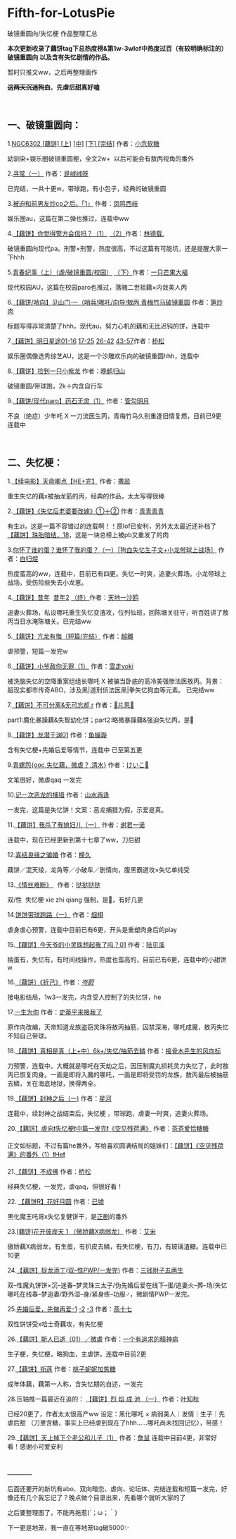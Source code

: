 # Fifth-for-LotusPie
破镜重圆向/失忆梗 作品整理汇总

**本次更新收录了藕饼tag下总热度榜&第1w-3wlof中热度过百（有较明确标注的）破镜重圆向 以及含有失忆剧情的作品。**

暂时只推文ww，之后再整理画作

****~~这两天沉迷狗血~~****，**先虐后甜真好嗑**

</br>

## 一、破镜重圆向：
1.[NGC6302 [藕饼] [上]](http://1498715889.lofter.com/post/1dd3292f_1c648766f) [[中]](http://1498715889.lofter.com/post/1dd3292f_1c649c9da) [[下] [完结]](http://1498715889.lofter.com/post/1dd3292f_1c6535389) 作者：[小念软糖](http://1498715889.lofter.com/)

幼驯染+娱乐圈破镜重圆梗，全文2w+  以后可能会有敖丙视角的番外

2.[寻常（一）](http://jiayouliangmi.lofter.com/post/30ab6f55_1c6496755) 作者：[是绒绒呀](http://jiayouliangmi.lofter.com/)

已完结，一共十更w，带球跑，有小包子，经典的破镜重圆

3.[被迫和前男友炒cp之后。「1」](http://jiangji961.lofter.com/post/30aa1da7_1c64b7051) 作者：[凤鸣西岐](http://jiangji961.lofter.com/)

娱乐圈au，这篇在第二弹也推过，连载中ww

4.[【藕饼】你觉得警方会信吗？（1）](http://liangxiangbie.lofter.com/post/1ec6016f_1c643ddc1) [（2）](http://liangxiangbie.lofter.com/post/1ec6016f_1c645772d)作者：[林德载.](http://liangxiangbie.lofter.com/)

破镜重圆向现代pa。刑警×刑警，热度很高，不过这篇有可能坑，还是提醒大家一下hhh

5.[青春纪事（上）（虐/破镜重圆/校园）](http://qiansese916.lofter.com/post/1f028cb7_1c64ab5b8) [（下）](http://qiansese916.lofter.com/post/1f028cb7_1c654dbf3)作者：[一只芒果大福](http://qiansese916.lofter.com/)

现代校园AU，这篇在校园paro也推过，落魄二世祖藕×内敛美人丙

6.[【藕饼/哨向】见山门·一（哨兵!哪吒/向导!敖丙 青梅竹马破镜重圆](http://sunchaorou.lofter.com/post/30ac5239_1c64e8b6c) 作者：[笋炒肉](http://sunchaorou.lofter.com/)

标题写得非常清楚了hhh，现代au，努力心机的藕和无比迟钝的饼，连载中

7.[【藕饼】明日星途01-16](http://771655455.lofter.com/post/1d8c7ae1_1c6591b7e#) [17-25](http://771655455.lofter.com/post/1d8c7ae1_1c65d56e9#) [26-42](http://771655455.lofter.com/post/1d8c7ae1_1c6605b76#) [43-57](http://771655455.lofter.com/post/1d8c7ae1_1c66bc553#)作者：[桥松](http://771655455.lofter.com/)

娱乐圈偶像选秀综艺AU，这是一个沙雕欢乐向的破镜重圆hhh，连载中

8.[【藕饼】捡到一只小紫龙](http://weiwan240.lofter.com/post/1fa535d7_1c65d83d3) 作者：[晚鹤归山](http://weiwan240.lofter.com/)

破镜重圆/带球跑，2k＋内含自行车

9.[【藕饼/现代paro】药石无灵（1）](http://guangoumingyue.lofter.com/post/1dac7d8e_1c652b259#) 作者：[管勾明月](http://guangoumingyue.lofter.com/)

不良（绝症）少年吒 X 一刀流医生丙，青梅竹马久别重逢旧情复燃，目前已9更 连载中

</br>

## **二、失忆梗：**

1.[【续电影】天命卿点【HE+完】](http://sokeepquiet.lofter.com/post/1cd2845e_1c63c3a33) 作者：[撒盐](http://sokeepquiet.lofter.com/)

重生失忆的藕x被抽龙筋的丙，经典的作品，太太写得很棒

2.[【藕饼】《失忆后老婆要改嫁》①＋②](http://meirenlan.lofter.com/post/1d38338f_1c6480861) 作者：[青青青青](http://meirenlan.lofter.com/)

有生zi，这是一篇不容错过的连载啊！！原lof已安利，另外太太最近还补档了
[【藕饼】珠胎暗结，18](http://meirenlan.lofter.com/post/1d38338f_1c667f9ec)，这是一块总榜上被pb又重发了的肉

3.[你怀了谁的蛋？谁怀了我的蛋？（一）［狗血失忆生子文+小龙带球上战场］](http://duang922.lofter.com/post/1e2da45d_1c6491d37) 作者：[白归煜](http://duang922.lofter.com/)

热度蛮高的ww，连载中，目前已有四更。失忆一时爽，追妻火葬场。小龙带球上战场，受伤险些失去小龙崽。

4.[【藕饼】昔年](http://tiandiyishaou029.lofter.com/post/1ed49dab_1c64c3bb0)  [昔年2](http://tiandiyishaou029.lofter.com/post/1ed49dab_1c64e3f4e) [（终）](http://tiandiyishaou029.lofter.com/post/1ed49dab_1c662c737)作者：[天地一沙鸥](http://tiandiyishaou029.lofter.com/)

追妻火葬场，私设哪吒重生失忆变渣攻，位列仙班，回陈塘关驻守，听百姓讲了敖丙当日水淹陈塘关。已完结ww

5.[【藕饼】亢龙有悔（短篇/完结）](http://yuelili.lofter.com/post/2be8ef_1c64bebdb) 作者：[越離](http://yuelili.lofter.com/)

虐预警，短篇一发完w

6.[【藕饼】小爷赦你无罪（1）](http://xuezouyoki.lofter.com/post/1f85ac65_1c641af84) 作者：[雪走yoki](http://xuezouyoki.lofter.com/)

被洗脑失忆的空降重案组组长哪吒 X 被骗当卧底的高冷美强惨法医敖丙。背景：超现实都市传奇ABO，涉及黑|道刑侦法医黑|拳失忆狗血等元素。
已完结ww

7.[【藕饼】不可分离&无可忘却 r](http://sweatps.lofter.com/post/1fcb6bcf_1c64bd0ad) 作者：[🎀片思🎀](http://sweatps.lofter.com/)

part1:魔化暴躁藕&失智幼化饼；part2:略微暴躁藕&强迫失忆丙，是🚗

8.[【藕饼】龙潜于渊01](http://jinheheart.lofter.com/post/1ee76378_1c6463051) 作者：[鱼婳璇](http://jinheheart.lofter.com/)

含有失忆梗+先婚后爱等情节，连载中 已至第五更

9.[青螺怨{ooc,失忆藕，微虐？,清水}](http://91728884.lofter.com/post/204d80c9_1c64a3636) 作者：[けいこ🌟](http://91728884.lofter.com/)

文笔很好，微虐qaq 一发完

10.[记一次恶龙的捕猎](http://mengmengdabing.lofter.com/post/1e4ca0bc_1c6496108) 作者：[山水再逢](http://mengmengdabing.lofter.com/)

一发完，这篇是失忆饼！文案：恶龙捕猎为假，示爱是真。

11.[【藕饼】我杀了我媳妇儿（一）](http://xiejunyinuo.lofter.com/post/1cff05e1_1c644458a) 作者：[谢君一诺](http://xiejunyinuo.lofter.com/)

连载中，现在已经更新到第十七章了ww，刀后甜

12.[喜结良缘之骗婚](http://tongjiu363.lofter.com/post/30af29be_1c64822bc) 作者：[橦久](http://tongjiu363.lofter.com/)

藕饼／混天绫，龙角等／小破车／剧情向，腹黑霸道攻×失忆单纯受

13.[《情丝难断》 ](http://duanbeishanshangbaihehuakai.lofter.com/post/1d0819e8_1c6480eea)  作者：[挞挞挞挞](http://duanbeishanshangbaihehuakai.lofter.com/)

双/性  失忆梗 xie zhi qiang 强制，是🚗，有好几更

14.[饼饼带球跑路（一）](http://namiaodeqishi.lofter.com/post/20456788_1c6476668) 作者：[烟栩](http://namiaodeqishi.lofter.com/)

虐身虐心预警，连载中目前已有6更，开头是重塑肉身后的play

15.[【藕饼】今天爷的小灵珠想起我了吗？01](http://lujianxi942.lofter.com/post/1fc89549_1c6500f1f#) 作者：[陆见溪](http://lujianxi942.lofter.com/)

揣蛋有，失忆有，有时间线操作，热度也蛮高的，目前已有6更，连载中的小甜饼w

16.[〔藕饼〕《折己》](http://cenwei07.lofter.com/post/1fea28d4_1c64f2e84) 作者：[_岑蔚_](http://cenwei07.lofter.com/)

接电影结局，1w3一发完，内含受人控制了的失忆饼，he

17.[一生为你](http://shidihulaijiewole.lofter.com/post/2035ce2d_1c64eab65) 作者：[史蒂乎来接我了](http://shidihulaijiewole.lofter.com/)

原作向改编，天帝知道龙族盗窃灵珠将敖丙抽筋，囚禁深海，哪吒成魔，敖丙失忆不知自己带球。

18.[【藕饼】真相是真（上+中）6k+/失忆/抽筋去鳞](http://jiegumuxianshengdefengxiangbiao674.lofter.com/post/1f1dc41a_1c65e16e4) 作者：[接骨木先生的风向标](http://jiegumuxianshengdefengxiangbiao674.lofter.com/)

刀预警，连载中。大概就是哪吒在天劫之后，因压制魔丸损耗灵力失忆了，此时敖丙已恢复肉身。一面是即将入魔的哪吒，一面是即将受罚的龙族，敖丙最后被抽筋去鳞，关在海底地狱，换得两全。

19.[【藕饼】封神之后（一)](http://tunfengyinlang.lofter.com/post/1e451ef4_1c64d2a4c) 作者：[星河](http://tunfengyinlang.lofter.com/)

连载中，续封神之战结束后，失忆梗 ，带球跑，虐妻一时爽，追妻火葬场。

20.[【藕饼】虐向❗️失忆梗❗️中篇一发完❗️《空见残荷满》](http://chachaaiqiatangtang.lofter.com/post/30b36c5f_1c6560a53) 作者：[茶茶爱恰糖糖](http://chachaaiqiatangtang.lofter.com/)

正文如标题，不过有篇he番外，写给喜欢圆满结局的姐妹们：[【藕饼】《空见残荷满》的番外（1）❗️He❗️](http://chachaaiqiatangtang.lofter.com/post/30b36c5f_1c6579320)

21.[【藕饼】不成佛](http://771655455.lofter.com/post/1d8c7ae1_1c655cbd3#) 作者：[桥松](http://771655455.lofter.com/)

经典失忆梗，一发完，虐qaq，但很好看！

22. [【藕饼R】花好月圆](http://riaovme.lofter.com/post/30ba8b_1c65395ab) 作者：[已墟](http://riaovme.lofter.com/)

黑化魔王吒哥x失忆复健饼干，是[正剧](http://riaovme.lofter.com/post/30ba8b_1c651462a)的番外

23.[[藕饼]花开彼岸天 1 （傲娇藕X病弱龙）](http://aimi3012.lofter.com/post/1eeb702a_1c651249c) 作者：[艾米](http://aimi3012.lofter.com/)

傲娇藕X病弱龙，有生蛋，有扒皮去鳞，有失忆梗，有刀，有玻璃渣糖。连载中已10更

24.[【藕饼】捉龙添丁(双–性PWP/一发完)](http://tuaojun.lofter.com/post/1d6d3e2a_1c664f196) 作者：[三钱附子五两生](http://tuaojun.lofter.com/)

双–性魔丸饼饼×沉–迷春–梦灵珠三太子/伪先婚后爱在线下–蛋/追妻火–葬–场/失忆哪吒在线春–梦追妻/野外湿–身/紧身练–功服♂，微剧情PWP一发完。

25.[先婚后爱，先做再爱-1](http://yanshiqi262.lofter.com/post/1e5830b3_1c66349ea) [-2](http://yanshiqi262.lofter.com/post/1e5830b3_1c663cf77) [-3](http://yanshiqi262.lofter.com/post/1e5830b3_1c6676f45) 作者：[燕十七](http://yanshiqi262.lofter.com/)

双性饼饼受x哈士奇藕攻，有失忆梗

26.[【藕饼】斯人已逝（01）／微虐](http://psychopath-w.lofter.com/post/1ea0e168_1c662f521) 作者：[一个有追求的精神病](http://psychopath-w.lofter.com/)

生子梗，失忆梗，略狗血，主虐饼。连载中目前2更

27.[【藕饼】衔莲](http://turbo25.lofter.com/post/1e09cea7_1c65d2558) 作者：[桃子妮妮加焦糖](http://turbo25.lofter.com/)

成年体藕，藕第一人称，含失忆期的自述，一发完

28.压轴推一篇最近在追的：
[【藕饼】烈 焰 成 池 （一）](http://yezhiqiu213.lofter.com/post/20333faf_1c645b8bd) 作者：[叶知秋](http://yezhiqiu213.lofter.com/)

已经20更了，作者太太很高产ww 设定：黑化哪吒 × 病弱美人｜发情｜生子｜先虐后甜
（刀里含糖，事实上已经虐到现在了hhh......哪吒尚未找回记忆），带感！

29.[【藕饼】天上掉下个老公和儿子（1）](http://cangshuxiaodi183.lofter.com/post/1f6a78ff_1c6555279#) 作者：[詹鼠](http://cangshuxiaodi183.lofter.com/)
连载中目前4更，非常好看！感谢小可爱安利


</br>

————

后面还要开的新坑有abo、双向暗恋、虐向、论坛体、完结连载和短篇一发完，好像还有几个我忘记了？晚点做个目录出来，先看哪个就听大家的了

之后要整理图了，不能再拖惹(´；ω；｀)

下一更是地笼，我一直在等地笼tag破5000✨



